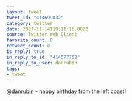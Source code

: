 ```yaml
---
layout: tweet
tweet_id: "414699032"
category: twitter
date: 2007-11-14T19:11:16.000Z
source: Twitter Web Client
favorite_count: 0
retweet_count: 0
is_reply: true
in_reply_to_id: "414577762"
in_reply_to_user: danrubin
tags:
- tweet
---
```


[@danrubin](https://twitter.com/@danrubin) - happy birthday from the left coast!
